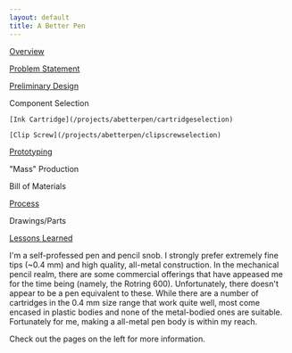 ```yaml
---
layout: default
title: A Better Pen
---
```


[Overview](/projects/abetterpen)

[Problem Statement](/projects/abetterpen/problemstatement)

[Preliminary Design](/projects/abetterpen/preliminarydesign)

Component Selection 

    [Ink Cartridge](/projects/abetterpen/cartridgeselection)

    [Clip Screw](/projects/abetterpen/clipscrewselection)

[Prototyping](/projects/abetterpen/alphaprototype)

"Mass" Production 

   Bill of Materials 

   [Process](/projects/abetterpen/process)

   Drawings/Parts 

   [Lessons Learned](/projects/abetterpen/lessonslearned)

I'm a self-professed pen and pencil snob. I strongly prefer extremely fine tips (~0.4 mm) and high quality, all-metal construction. In the mechanical pencil realm, there are some commercial offerings that have appeased me for the time being (namely, the Rotring 600). Unfortunately, there doesn't appear to be a pen equivalent to these. While there are a number of cartridges in the 0.4 mm size range that work quite well, most come encased in plastic bodies and none of the metal-bodied ones are suitable. Fortunately for me, making a all-metal pen body is within my reach.

Check out the pages on the left for more information. 
